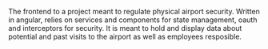 The frontend to a project meant to regulate physical airport security. Written in angular, relies on services
and components for state management, oauth and interceptors for security. It is meant to hold and display data
about potential and past visits to the airport as well as employees resposible.
